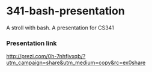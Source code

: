# 341-bash-presentation
A stroll with bash. A presentation for CS341

### Presentation link
http://prezi.com/0h-7nhfjvxqb/?utm_campaign=share&utm_medium=copy&rc=ex0share
